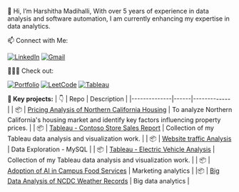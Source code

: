👋 Hi, I’m Harshitha Madihalli, With over 5 years of experience in data analysis and software automation, I am currently enhancing my expertise in data analytics.

📫 Connect with Me: <br>

[![LinkedIn](https://img.shields.io/badge/LinkedIn-0A66C2?style=for-the-badge&logo=linkedin&logoColor=white)](https://www.linkedin.com/in/hmadihalli/)
[![Gmail](https://img.shields.io/badge/Gmail-D14836?style=for-the-badge&logo=gmail&logoColor=white)](harshitham195@gmail.com)

👩🏻‍💻 Check out: <br>

[![Portfolio](https://img.shields.io/badge/Portfolio-009688?style=for-the-badge&logo=google-chrome&logoColor=white)](https://harshithamadihalli.my.canva.site/portfolio)
[![LeetCode](https://img.shields.io/badge/LeetCode-4CAF50?style=for-the-badge&logo=leetcode&logoColor=white)](https://leetcode.com/harshithamadihalli/)
[![Tableau](https://img.shields.io/badge/Tableau-00A8E8?style=for-the-badge&logo=tableau&logoColor=white)](https://public.tableau.com/app/profile/harshitha.madihalli/vizzes)



**📂 Key projects:**
| :point_down: | Repo | Description |
|--------------|------|-------------|
| :package:    | [Pricing Analysis of Northern California Housing](https://github.com/Harshitham195/Pricing-Analysis-of-Northern-California-Housing) | To analyze Northern California's housing market and identify key factors influencing property prices. |
| :package: | [Tableau - Contoso Store Sales Report](https://github.com/Harshitham195/Contoso-Store-Sales-Report) | Collection of my Tableau data analysis and visualization work. |
| :package: | [Website traffic Analysis](https://github.com/Harshitham195/Website-Traffic-Analysis) | Data Exploration - MySQL |
| :package: | [Tableau - Electric Vehicle Analysis](https://github.com/Harshitham195/Electric-Vehicle-Analysis) | Collection of my Tableau data analysis and visualization work. |
| :package: | [Adoption of AI in Campus Food Services](https://github.com/harshithamadihalli/Adoption-of-AI-in-Campus-Food-Services) | Marketing analytics |
|:package:  | [Big Data Analysis of NCDC Weather Records](https://github.com/harshithamadihalli/Big-Data-Analysis-of-NCDC-Weather-Records) | Big data analytics |



